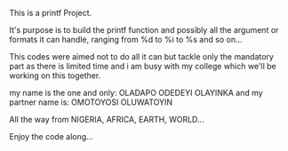 This is a printf Project.

It's purpose is to build the printf function and possibly all the argument or formats it can handle, ranging from %d to %i to %s and so on...

This codes were aimed not to do all it can but tackle only the mandatory part as there is limited time and i am busy with my college which we'll be working on this together.

my name is the one and only: OLADAPO ODEDEYI OLAYINKA
and my partner name is: OMOTOYOSI OLUWATOYIN 

All the way from NIGERIA, AFRICA, EARTH, WORLD...

Enjoy the code along...

